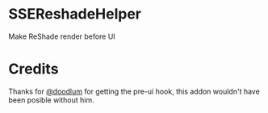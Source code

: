 # SSEReshadeHelper
Make ReShade render before UI

# Credits
Thanks for [@doodlum](https://github.com/doodlum) for getting the pre-ui hook, this addon wouldn't have been posible without him.
